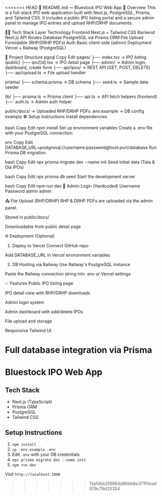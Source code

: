 <<<<<<< HEAD
📘 README.md — Bluestock IPO Web App
🚀 Overview
This is a full-stack IPO web application built with Next.js, PostgreSQL, Prisma, and Tailwind CSS.
It includes a public IPO listing portal and a secure admin panel to manage IPO entries and upload RHP/DRHP documents.

🧑‍💻 Tech Stack
Layer	Technology
Frontend	Next.js + Tailwind CSS
Backend	Next.js API Routes
Database	PostgreSQL via Prisma ORM
File Upload	Formidable (RHP/DRHP PDFs)
Auth	Basic client-side (admin)
Deployment	Vercel + Railway (PostgreSQL)

📂 Project Structure
pgsql
Copy
Edit
pages/
├── index.tsx             → IPO listing (public)
├── ipo/[id].tsx          → IPO detail page
├── admin/                → Admin login, dashboard, create form
├── api/ipos/             → REST API (GET, POST, DELETE)
├── api/upload.ts         → File upload handler

prisma/
├── schema.prisma         → DB schema
├── seed.ts               → Sample data seeder

lib/
├── prisma.ts             → Prisma client
├── api.ts                → API fetch helpers (frontend)
├── auth.ts               → Admin auth helper

public/docs/              → Uploaded RHP/DRHP PDFs
.env.example              → DB config example
🛠️ Setup Instructions
Install dependencies

bash
Copy
Edit
npm install
Set up environment variables
Create a .env file with your PostgreSQL connection:

env
Copy
Edit
DATABASE_URL=postgresql://username:password@host:port/database
Run Prisma DB migration

bash
Copy
Edit
npx prisma migrate dev --name init
Seed initial data (Tata & Ola IPOs)

bash
Copy
Edit
npx prisma db seed
Start the development server

bash
Copy
Edit
npm run dev
🔐 Admin Login (Hardcoded)
Username	Password
admin	admin

📤 File Upload (RHP/DRHP)
RHP & DRHP PDFs are uploaded via the admin panel.

Stored in public/docs/

Downloadable from public detail page

🌐 Deployment (Optional)
1. Deploy to Vercel
Connect GitHub repo

Add DATABASE_URL in Vercel environment variables

2. DB Hosting via Railway
Use Railway's PostgreSQL instance

Paste the Railway connection string into .env or Vercel settings

✅ Features
Public IPO listing page

IPO detail view with RHP/DRHP downloads

Admin login system

Admin dashboard with add/delete IPOs

File upload and storage

Responsive Tailwind UI

Full database integration via Prisma
=======
# Bluestock IPO Web App

## Tech Stack
- Next.js (TypeScript)
- Prisma ORM
- PostgreSQL
- Tailwind CSS

## Setup Instructions
1. `npm install`
2. `cp .env.example .env`
3. Edit `.env` with your DB credentials
4. `npx prisma migrate dev --name init`
5. `npm run dev`

Visit `http://localhost:3000`
>>>>>>> 13afdbb2f8984d86bb8e371f0ead079c79d33354
